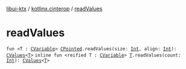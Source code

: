[libui-ktx](../index.md) / [kotlinx.cinterop](index.md) / [readValues](./read-values.md)

# readValues

`fun <T : `[`CVariable`](-c-variable/index.md)`> `[`CPointed`](-c-pointed/index.md)`.readValues(size: `[`Int`](https://kotlinlang.org/api/latest/jvm/stdlib/kotlin/-int/index.html)`, align: `[`Int`](https://kotlinlang.org/api/latest/jvm/stdlib/kotlin/-int/index.html)`): `[`CValues`](-c-values/index.md)`<`[`T`](read-values.md#T)`>`
`inline fun <reified T : `[`CVariable`](-c-variable/index.md)`> `[`T`](read-values.md#T)`.readValues(count: `[`Int`](https://kotlinlang.org/api/latest/jvm/stdlib/kotlin/-int/index.html)`): `[`CValues`](-c-values/index.md)`<`[`T`](read-values.md#T)`>`